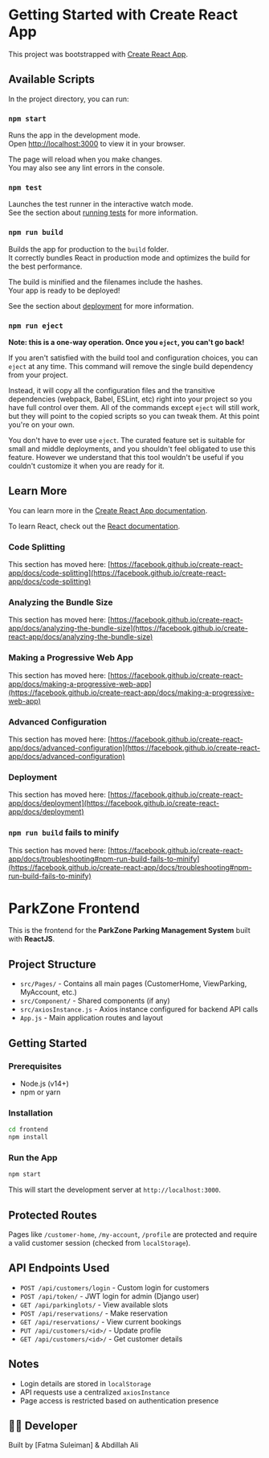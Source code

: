 # Getting Started with Create React App

This project was bootstrapped with [Create React App](https://github.com/facebook/create-react-app).

## Available Scripts

In the project directory, you can run:

### `npm start`

Runs the app in the development mode.\
Open [http://localhost:3000](http://localhost:3000) to view it in your browser.

The page will reload when you make changes.\
You may also see any lint errors in the console.

### `npm test`

Launches the test runner in the interactive watch mode.\
See the section about [running tests](https://facebook.github.io/create-react-app/docs/running-tests) for more information.

### `npm run build`

Builds the app for production to the `build` folder.\
It correctly bundles React in production mode and optimizes the build for the best performance.

The build is minified and the filenames include the hashes.\
Your app is ready to be deployed!

See the section about [deployment](https://facebook.github.io/create-react-app/docs/deployment) for more information.

### `npm run eject`

**Note: this is a one-way operation. Once you `eject`, you can't go back!**

If you aren't satisfied with the build tool and configuration choices, you can `eject` at any time. This command will remove the single build dependency from your project.

Instead, it will copy all the configuration files and the transitive dependencies (webpack, Babel, ESLint, etc) right into your project so you have full control over them. All of the commands except `eject` will still work, but they will point to the copied scripts so you can tweak them. At this point you're on your own.

You don't have to ever use `eject`. The curated feature set is suitable for small and middle deployments, and you shouldn't feel obligated to use this feature. However we understand that this tool wouldn't be useful if you couldn't customize it when you are ready for it.

## Learn More

You can learn more in the [Create React App documentation](https://facebook.github.io/create-react-app/docs/getting-started).

To learn React, check out the [React documentation](https://reactjs.org/).

### Code Splitting

This section has moved here: [https://facebook.github.io/create-react-app/docs/code-splitting](https://facebook.github.io/create-react-app/docs/code-splitting)

### Analyzing the Bundle Size

This section has moved here: [https://facebook.github.io/create-react-app/docs/analyzing-the-bundle-size](https://facebook.github.io/create-react-app/docs/analyzing-the-bundle-size)

### Making a Progressive Web App

This section has moved here: [https://facebook.github.io/create-react-app/docs/making-a-progressive-web-app](https://facebook.github.io/create-react-app/docs/making-a-progressive-web-app)

### Advanced Configuration

This section has moved here: [https://facebook.github.io/create-react-app/docs/advanced-configuration](https://facebook.github.io/create-react-app/docs/advanced-configuration)

### Deployment

This section has moved here: [https://facebook.github.io/create-react-app/docs/deployment](https://facebook.github.io/create-react-app/docs/deployment)

### `npm run build` fails to minify

This section has moved here: [https://facebook.github.io/create-react-app/docs/troubleshooting#npm-run-build-fails-to-minify](https://facebook.github.io/create-react-app/docs/troubleshooting#npm-run-build-fails-to-minify)

# ParkZone Frontend

This is the frontend for the **ParkZone Parking Management System** built with **ReactJS**.

##  Project Structure

- `src/Pages/` - Contains all main pages (CustomerHome, ViewParking, MyAccount, etc.)
- `src/Component/` - Shared components (if any)
- `src/axiosInstance.js` - Axios instance configured for backend API calls
- `App.js` - Main application routes and layout

##  Getting Started

### Prerequisites

- Node.js (v14+)
- npm or yarn

### Installation

```bash
cd frontend
npm install
```

### Run the App

```bash
npm start
```

This will start the development server at `http://localhost:3000`.

##  Protected Routes

Pages like `/customer-home`, `/my-account`, `/profile` are protected and require a valid customer session (checked from `localStorage`).

##  API Endpoints Used

- `POST /api/customers/login` - Custom login for customers
- `POST /api/token/` - JWT login for admin (Django user)
- `GET /api/parkinglots/` - View available slots
- `POST /api/reservations/` - Make reservation
- `GET /api/reservations/` - View current bookings
- `PUT /api/customers/<id>/` - Update profile
- `GET /api/customers/<id>/` - Get customer details

##  Notes

- Login details are stored in `localStorage`
- API requests use a centralized `axiosInstance`
- Page access is restricted based on authentication presence

## 👨‍💻 Developer

Built by [Fatma Suleiman] & Abdillah Ali
